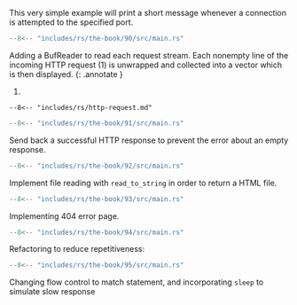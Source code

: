 This very simple example will print a short message whenever a connection is attempted to the specified port.

```rs
--8<-- "includes/rs/the-book/90/src/main.rs"
```

Adding a BufReader to read each request stream.
Each nonempty line of the incoming HTTP request (1) is unwrapped and collected into a vector which is then displayed.
{: .annotate }

1.  

    --8<-- "includes/rs/http-request.md"

```rs
--8<-- "includes/rs/the-book/91/src/main.rs"
```

Send back a successful HTTP response to prevent the error about an empty response.

```rs hl_lines="24 26"
--8<-- "includes/rs/the-book/92/src/main.rs"
```

Implement file reading with `read_to_string` in order to return a HTML file.

```rs hl_lines="24-26 28-29"
--8<-- "includes/rs/the-book/93/src/main.rs"
```

Implementing 404 error page.

```rs hl_lines="29-39"
--8<-- "includes/rs/the-book/94/src/main.rs"
```

Refactoring to reduce repetitiveness:

```rs hl_lines="20-24"
--8<-- "includes/rs/the-book/95/src/main.rs"
```

Changing flow control to match statement, and incorporating `sleep` to simulate slow response

```rs
```
